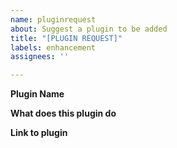 ```yaml
---
name: pluginrequest
about: Suggest a plugin to be added
title: "[PLUGIN REQUEST]"
labels: enhancement
assignees: ''

---
```


**Plugin Name**

**What does this plugin do**

**Link to plugin**
